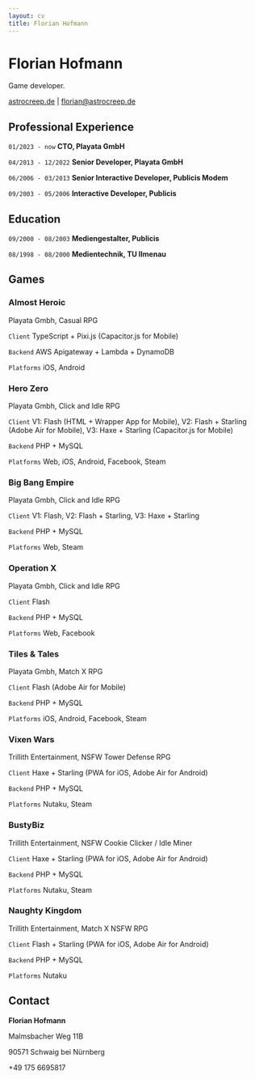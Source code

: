 ```yaml
---
layout: cv
title: Florian Hofmann
---
```

# Florian Hofmann
Game developer.

<div id="webaddress">
  <a href="http://astrocreep.de">astrocreep.de</a> | <a href="florian@astrocreep.de">florian@astrocreep.de</a>
</div>


## Professional Experience

`01/2023 - now`
__CTO, Playata GmbH__

`04/2013 - 12/2022`
__Senior Developer, Playata GmbH__

`06/2006 - 03/2013`
__Senior Interactive Developer, Publicis Modem__

`09/2003 - 05/2006`
__Interactive Developer, Publicis__


## Education

`09/2000 - 08/2003`
__Mediengestalter, Publicis__

`08/1998 - 08/2000`
__Medientechnik, TU Ilmenau__


## Games

### Almost Heroic
Playata Gmbh, Casual RPG

`Client`
TypeScript + Pixi.js (Capacitor.js for Mobile)

`Backend`
AWS Apigateway + Lambda + DynamoDB

`Platforms`
iOS, Android

### Hero Zero
Playata Gmbh, Click and Idle RPG

`Client`
V1: Flash (HTML + Wrapper App for Mobile), V2: Flash + Starling (Adobe Air for Mobile), V3: Haxe + Starling (Capacitor.js for Mobile)

`Backend`
PHP + MySQL

`Platforms`
Web, iOS, Android, Facebook, Steam

### Big Bang Empire
Playata Gmbh, Click and Idle RPG

`Client`
V1: Flash, V2: Flash + Starling, V3: Haxe + Starling

`Backend`
PHP + MySQL

`Platforms`
Web, Steam

### Operation X
Playata Gmbh, Click and Idle RPG

`Client`
Flash

`Backend`
PHP + MySQL

`Platforms`
Web, Facebook

### Tiles & Tales
Playata Gmbh, Match X RPG

`Client`
Flash (Adobe Air for Mobile)

`Backend`
PHP + MySQL

`Platforms`
iOS, Android, Facebook, Steam

### Vixen Wars
Trillith Entertainment, NSFW Tower Defense RPG

`Client`
Haxe + Starling (PWA for iOS, Adobe Air for Android)

`Backend`
PHP + MySQL

`Platforms`
Nutaku, Steam

### BustyBiz
Trillith Entertainment, NSFW Cookie Clicker / Idle Miner

`Client`
Haxe + Starling (PWA for iOS, Adobe Air for Android)

`Backend`
PHP + MySQL

`Platforms`
Nutaku, Steam


### Naughty Kingdom
Trillith Entertainment, Match X NSFW RPG

`Client`
Flash + Starling (PWA for iOS, Adobe Air for Android)

`Backend`
PHP + MySQL

`Platforms`
Nutaku


## Contact
__Florian Hofmann__

Malmsbacher Weg 11B

90571 Schwaig bei Nürnberg

+49 175 6695817




<!-- ### Footer

Last updated: July 2024 -->
